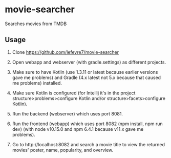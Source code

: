 # movie-searcher
Searches movies from TMDB

## Usage

1. Clone https://github.com/lefevre7/movie-searcher

2. Open webapp and webserver (with gradle.settings) as different projects.

3. Make sure to have Kotlin (use 1.3.11 or latest because earlier versions gave me problems) and Gradle (4.x latest not 5.x because that caused me problems) installed.

4. Make sure Kotlin is configured (for Intellij it's in the project structure>problems>configure Kotlin and/or structure>facets>configure Kotlin).

5. Run the backend (webserver) which uses port 8081.

6. Run the frontend (webapp) which uses port 8082 (npm install, npm run dev) (with node v10.15.0 and npm 6.4.1 because v11.x gave me problems).

7. Go to http://localhost:8082 and search a movie title to view the returned movies' poster, name, popularity, and overview.
